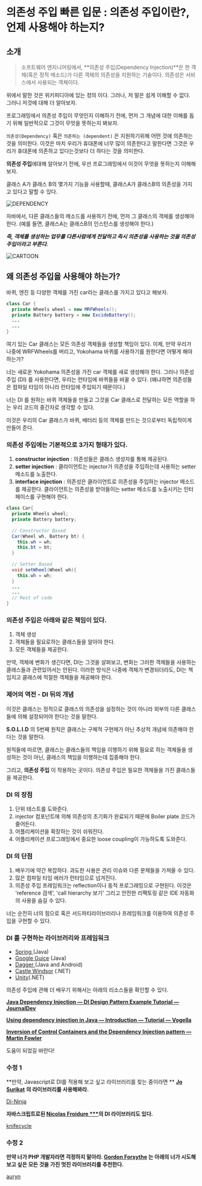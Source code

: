 # 의존성 주입 빠른 입문 : 의존성 주입이란?, 언제 사용해야 하는지?

## 소개

> 소프트웨어 엔지니어링에서, **의존성 주입(Dependency Injection)**은 한 객체(혹은 정적 메소드)가 다른 객체의 의존성을 지원하는 기술이다. 의존성은 서비스에서 사용되는 객체이다.

위에서 말한 것은 위키피디아에 있는 정의 이다. 그러나, 저 말은 쉽게 이해할 수 없다. 그러니 저것에 대해 더 알아보자.

프로그래밍에서 의존성 주입이 무엇인지 이해하기 전에, 먼저 그 개념에 대한 이해를 돕기 위해 일반적으로 그것이 무엇을 뜻하는지 봐보자.

`의존성(Dependency)` 혹은 `의존하는 (dependent)` 은 지원하기위해 어떤 것에 의존하는 것을 의미한다. 이것은 마치 우리가 휴대폰에 너무 많이 의존한다고 말한다면 그것은 우리가 휴대폰에 의존하고 있다는것보다 더 하다는 것을 의미한다.

**의존성 주입**에대해 알아보기 전에, 우선 프로그래밍에서 이것이 무엇을 뜻하는지 이해해보자.

클래스 A가 클래스 B의 몇가지 기능을 사용할때, 클래스A가 클래스B의 의존성을 가지고 있다고 말할 수 있다.

![DEPENDENCY](https://miro.medium.com/max/700/1*0P-1JhnUaZeobDUAajIbhA.jpeg)

자바에서, 다른 클래스들의 메소드를 사용하기 전에, 먼저 그 클래스의 객체를 생성해야 한다. (예를 들면, 클래스A는 클래스B의 인스턴스를 생성해야 한다.)



***즉, 객체를 생성하는 업무를 다른사람에게 전달하고 즉시 의존성을 사용하는 것을 의존성 주입이라고 부른다.***

![CARTOON](https://miro.medium.com/max/1000/1*TF-VdAgPfcD497kAW77Ukg.png)



## 왜 의존성 주입을 사용해야 하는가?

바퀴, 엔진 등 다양한 객체를 가진 car라는 클래스를 가지고 있다고 해보자.

```java
class Car {
  private Wheels wheel = new MRFWheels();
  private Battery battery = new ExcideBattery();
  ...
  ...
}
```

여기 있는 Car 클래스는 모든 의존성 객체들을 생성할 책임이 있다. 이제, 만약 우리가 나중에 WRFWheels를 버리고, Yokohama 바퀴를 사용하기를 원한다면 어떻게 해야 하는가?

너는 새로운 Yokohama 의존성을 가진 car 객체를 새로 생성해야 한다. 그러나 의존성 주입 (DI) 를 사용한다면, 우리는 런타임에 바퀴들을 바꿀 수 있다. (왜냐하면 의존성들은 컴파일 타임이 아니라 런타임에 주입되기 때문이다.)

너는 DI 를 원하는 바퀴 객체들을 만들고 그것을 Car 클래스로 전달하는 모든 역할을 하는 우리 코드의 중간자로 생각할 수 있다.

이것은 우리의 Car 클래스가 바퀴, 배터리 등의 객체를 만드는 것으로부터 독립적이게 만들어 준다.



### 의존성 주입에는 기본적으로 3가지 형태가 있다.

1. **constructor injection** : 의존성들은 클래스 생성자를 통해 제공된다.
2. **setter injection** : 클라이언트는 injector가 의존성을 주입하는데 사용하는 setter 메소드를 노출한다.
3. **interface injection** : 의존성은 클라이언트로 의존성을 주입하는 injector 메소드를 제공한다. 클라이언트는 의존성을 받아들이는 setter 메소드를 노출시키는 인터페이스를 구현해야 한다.

```java
class Car{
  private Wheels wheel;
  private Battery battery;
  
  // Constructor Based
  Car(Wheel wh, Battery bt) {
    this.wh = wh;
    this.bt = bt;
  }
  
  // Setter Based
  void setWheel(Wheel wh){
    this.wh = wh;
  }
  ...  
  ...
  // Rest of code  
}
```



### 의존성 주입은 아래와 같은 책임이 있다.

1. 객체 생성
2. 객체들을 필요로하는 클래스들을 알아야 한다.
3. 모든 객체들을 제공한다.

만약, 객체에 변화가 생긴다면, DI는 그것을 살펴보고, 변화는 그러한 객체들을 사용하는 클래스들과 관련있어서는 안된다. 이러한 방식은 나중에 객체가 변경되더라도, DI는 책임지고 클래스에 적절한 객체들을 제공해야 한다.



### 제어의 역전 - DI 뒤의 개념

이것은 클래스는 정적으로 클래스의 의존성을 설정하는 것이 아니라 외부의 다른 클래스들에 의해 설정되어야 한다는 것을 말한다.

**S.O.L.I.D** 의 5번째 원칙은 클래스는 구체적 구현체가 아닌 추상적 개념에 의존해야 한다는 것을 말한다.

원칙들에 따르면, 클래스는 클래스들의 책임을 이행하기 위해 필요로 하는 객체들을 생성하는 것이 아닌, 클래스의 책임을 이행하는데 집중해야 한다. 

그리고, **의존성 주입** 이 작용하는 곳이다. 의존성 주입은 필요한 객체들을 가진 클래스들을 제공한다.



### DI 의 장점

1. 단위 테스트를 도와준다.
2. injector 컴포넌트에 의해 의존성의 초기화가 완료되기 때문에 Boiler plate 코드가 줄어든다.
3. 어플리케이션을 확장하는 것이 쉬워진다.
4. 어플리케이션 프로그래밍에서 중요한 loose coupling이 가능하도록 도와준다.



### DI 의 단점

1. 배우기에 약간 복잡하다. 과도한 사용은 관리 이슈와 다른 문제들을 가져올 수 있다.
2. 많은 컴파일 타임 에러가 런타임으로 넘겨진다.
3. 의존성 주입 프레임워크는 reflection이나 동적 프로그래밍으로 구현된다. 이것은 'reference 검색', 'call hierarchy 보기' 그리고 안전한 리팩토링 같은 IDE 자동화 의 사용을 숨길 수 있다.



너는 순전히 너의 힘으로 혹은 서드파티라이브러리나 프레임워크를 이용하여 의존성 주입을 구현할 수 있다.



### DI 를 구현하는 라이브러리와 프레임워크

- [Spring ](https://www.tutorialspoint.com/spring/spring_dependency_injection.htm)(Java)
- [Google Guice](https://github.com/google/guice) (Java)
- [Dagger ](http://square.github.io/dagger/)(Java and Android)
- [Castle Windsor](https://github.com/castleproject/Windsor) (.NET)
- [Unity](https://www.microsoft.com/en-us/download/details.aspx?id=39944)(.NET)

의존성 주입에 관해 더 배우기 위해서는 아래의 리소스들을 확인할 수 있다.

[**Java Dependency Injection — DI Design Pattern Example Tutorial — JournalDev**](https://www.journaldev.com/2394/java-dependency-injection-design-pattern-example-tutorial)

[**Using dependency injection in Java — Introduction — Tutorial — Vogella**](http://www.vogella.com/tutorials/DependencyInjection/article.html)

[**Inversion of Control Containers and the Dependency Injection pattern — Martin Fowler**](https://www.martinfowler.com/articles/injection.html)

도움이 되었길 바란다!



### 수정 1

**만약, Javascript로 DI를 적용해 보고 싶고 라이브러리를 찾는 중이라면 ** [**Jo Surikat**](https://medium.com/u/a198b70e4f9?source=post_page-----7578c84fa88f----------------------) **의 라이브러리를 사용해봐라.**

[Di-Ninja](https://di-ninja.github.io/di-ninja/)

**자바스크립트로된  [Nicolas Froidure ***](https://medium.com/u/e411f450bae?source=post_page-----7578c84fa88f----------------------)의 DI 라이브러리도 있다.**

[knifecycle](https://github.com/nfroidure/knifecycle)



### 수정 2

**만약 너가 PHP 개발자라면 걱정하지 말아라. [Gordon Forsythe](https://medium.com/u/30eab9d5b943?source=post_page-----7578c84fa88f----------------------) 는 아래의 너가 시도해 보고 싶은 모든 것을 가진 멋진 라이브러리를 추천한다.**

[auryn](https://github.com/rdlowrey/auryn)

